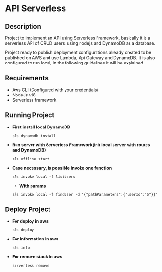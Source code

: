 # API Serverless

## Description

Project to implement an API using Serverless Framework, basically it is a serverless API of CRUD users, using nodejs and DynamoDB as a database.

Project ready to publish deployment configurations already created to be published on AWS and use Lambda, Api Gateway and DynamoDB.
It is also configured to run local, in the following guidelines it will be explained.

## Requirements

* Aws CLI (Configured with your credentials)
* NodeJs v16
* Serverless framework

## Running Project

- **First install local DynamoDB**
    ```
    sls dynamodb install
    ```
- **Run server with Serverless Framework(init local server with routes and DynamoDB)**
    ```
    sls offline start
    ```
- **Case necessary, is possible invoke one function**
    ```
    sls invoke local -f listUsers
    ```
    - **With params**
    ```
    sls invoke local -f findUser -d '{"pathParameters":{"userId":"5"}}'
    ```

## Deploy Project
- **For deploy in aws**
    ```
    sls deploy
    ```
- **For information in aws**
    ```
    sls info
    ```
- **For remove stack in aws**
    ```
    serverless remove
    ```